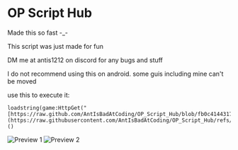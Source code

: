# OP Script Hub
Made this so fast -_-

This script was just made for fun

DM me at antis1212 on discord for any bugs and stuff

I do not recommend using this on android. some guis including mine can't be moved

use this to execute it:
```
loadstring(game:HttpGet("[https://raw.github.com/AntIsBadAtCoding/OP_Script_Hub/blob/fb0c414431736045c87bb1da227afa05ebc11b09/OP%20DW%20Script%20hub](https://raw.githubusercontent.com/AntIsBadAtCoding/OP_Script_Hub/refs/heads/main/OP%20DW%20Script%20hub)"))()
```
![Preview 1](https://github.com/user-attachments/assets/32ea5cc9-a90f-4e89-a77e-b2c37b5c427d) ![Preview 2](https://github.com/user-attachments/assets/ecb45fe2-3005-4d83-a309-76039f87fdb5)

